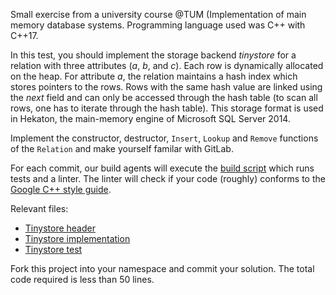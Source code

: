 Small exercise from a university course @TUM (Implementation of main memory database systems. Programming language used was C++ with C++17.

In this test, you should implement the storage backend *tinystore* for a relation with three attributes
(*a*, *b*, and *c*). Each row is dynamically allocated on the heap. For attribute *a*, the relation maintains a hash index
which stores pointers to the rows. Rows with the same hash value are linked using the *next* field and can only be accessed
through the hash table (to scan all rows, one has to iterate through the hash table).
This storage format is used in Hekaton, the main-memory engine of Microsoft SQL Server 2014.

Implement the constructor, destructor, `Insert`, `Lookup` and `Remove` functions of the `Relation` and make yourself familar with GitLab.

For each commit, our build agents will execute the [build script](./.gitlab-ci.yml) which runs tests and a linter.
The linter will check if your code (roughly) conforms to the
[Google C++ style guide](https://google.github.io/styleguide/cppguide.html).

Relevant files:
- [Tinystore header](./include/imlab/tinystore.h)
- [Tinystore implementation](./src/tinystore.cc)
- [Tinystore test](./test/tinystore_test.cc)

Fork this project into your namespace and commit your solution.
The total code required is less than 50 lines.
